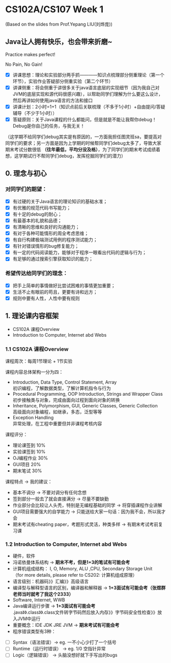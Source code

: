 # CS102A/CS107 Week 1
(Based on the slides from Prof.Yepang LIU(刘烨庞))        

## Java让人拥有快乐，也会带来折磨~

Practice makes perfect!      

No Pain, No Gain!

- [X] 讲课思想：理论和实验部分两手抓————知识点梳理部分侧重理论（第一个环节），实验作业答疑部分侧重实验（第二个环节）
- [X] 讲课侧重：将会侧重于讲很多关于java语言底层的实现细节（因为我自己对JVM的底层实现和源代码很感兴趣），以帮助同学们理解为什么要这么设计，然后再讲如何使用java语言的方法和接口
- [X] 讲课计划：2小时=1+1（知识点前后关联梳理（不多于1小时）+自由提问/答疑辅导（不少于1小时））
- [X] 答疑原则：关于Java课程的什么都能问，但是就是不能让我帮你debug！Debug是你自己的任务，与我无关！

（这学期不给同学们debug其实是有原因的，一方面我担任图灵班sa，要提高对同学们的要求；另一方面是因为上学期的时候帮同学们debug太多了，导致大家期末考试分数很低 **（往年最低，平均分没及格）**，为了同学们的期末考试成绩着想，这学期试行不帮同学们debug，发挥挖掘同学们的潜力）

## 0. 理念与初心
### 对同学们的期望：
- [X] 有过硬的关于Java语言的理论知识的基础水准；
- [X] 有优雅的规范代码书写能力；
- [X] 有十足的debug的耐心；
- [X] 有最基本的礼貌和品德；
- [X] 有清晰的思维和良好的沟通能力；
- [X] 有对于各种可能情形的周全考虑思维；
- [X] 有自行构建极端测试用例的程序测试能力；
- [X] 有针对错误情形的bug修复能力；
- [X] 有一定的代码阅读能力，能够对于程序一眼看出代码的逻辑与行为；
- [X] 有足够的通过搜索引擎获取知识的能力；

### 希望传达给同学们的理念：
- [X] 把手上简单的事情做好比尝试困难的事情更加重要；
- [X] 生活不止有眼前的苟且，更要有诗和远方；
- [X] 规则中要有人性，人性中要有规则

## 1. 理论课内容框架
- CS102A 课程Overview
- Introduction to Computer, Internet abd Webs


### 1.1 CS102A 课程Overview

课程周次：每周1节理论 + 1节实验      

课程内容总体架构一分为四：     

- Introduction, Data Type, Control Statement, Array     
初识编程，了解数据类型，了解计算机指令与行为   
- Procedural Programming, OOP Introduction, Strings and Wrapper Class      
初步接触类与对象，完成由面向过程到面向对象的转换     
- Inheritance, Polymorphism, GUI, Generic Classes, Generic Collection      
高级面向对象编程，如继承，多态，泛型等等       
- Exception Handling      
异常处理，在工程中重要但并非课程考核内容

课程评分：

- 理论课签到 10%     
- 实验课签到 10%      
- OJ编程作业 30%      
- GUI项目 20%
- 期末笔试 30%     

课程特点 -> 我的建议：    
- 基本不调分 -> 不要对调分有任何念想       
- 签到部分一般去了就会直接满分 -> 尽量不要缺勤
- 作业部分会比较让人头秃，特别是无编程基础的同学 -> 将穿插课程作业讲解
- GUI项目需要强大的自学能力 -> 只能送给大家一句话：因为我不会，所以我才会
- 期末考试有cheating paper，考题形式灵活，种类多样 -> 有期末考试考前复习课

### 1.2 Introduction to Computer, Internet abd Webs

- 硬件，软件
- 冯诺依曼体系结构 -> **期末不考，但是1+3的笔试有可能会考**
- 计算机组成结构： I, O, Memory, ALU ,CPU, Secondary Storage Unit     
（for more details, please refer to CS202: 计算机组成原理）
- 语言级别：机器码》》汇编》》高级语言
- 编译型与解释型语言的区别，编译器和解释器 -> **1+3面试有可能会考（张煜群老师当时就考了我这个2333）**
- Software, Internet, WWB
- Java编译运行步骤 -> **1+3面试有可能会考**     
.java》》.class》》.class文件转字节码然后放入内存》》字节码安全性检查》》放入JVM中运行
- 重要概念：IDE JDK JRE JVM -> **期末考试有可能会考**
- 程序错误类型有3种：     
- [ ] Syntax（语法错误）-> eg. 一不小心少打了一个括号
- [ ] Runtime（运行时错误） -> eg. 1/0 空指针异常
- [ ] Logic（逻辑错误） -> 头脑没想好就下手写出的bugs
